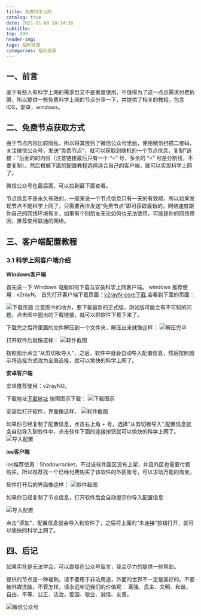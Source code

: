 ```yaml
---
title: 免费科学上网
catalog: true
date: 2021-01-08 10:14:38
subtitle:
top: 999
header-img:
tags: 福利资源
categories: 福利资源
---
```


## 一、前言

鉴于有些人有科学上网的需求但又不是重度使用，不值得为了这一点点需求付费折腾，所以提供一些免费科学上网的节点分享一下，并提供了相关的教程，包含 IOS，安卓，windows。

## 二、免费节点获取方式

由于节点内容比较隐私，所以将其放到了微信公众号里面，使用微信扫描二维码，关注微信公众号，发送"免费节点"，就可以获取到随机的一个节点信息，复制"链接："后面的的内容（注意链接最后只有一个 “=” 号，多余的 “=” 号是分割线，不要复制）。然后根据下面的配置教程选择适合自己的客户端，就可以实现科学上网了。

微信公众号在最后面，可以拉到最下面查看。

节点信息不是永久有效的，一般来说一个节点信息只有一天的有效期，所以如果发现节点不能科学上网了，只需要再次发送“免费节点”即可获取最新的，网络速度跟你自己的网络环境有关，如果有个别朋友无论如何也无法使用，可能是你的网络原因，推荐使用联通的网络。

## 三、客户端配置教程

### 3.1 科学上网客户端介绍

**Windows客户端**

首先说一下 Windows 电脑如何下载与安装科学上网客户端。
windows 推荐使用：v2rayN。
首先打开客户端下载页面：[v2rayN-core下载](https://github.com/2dust/v2rayN/releases),会看到下面的页面：

![下载页面](01.png)
注意图中的地方，要下载最新的正式版，测试版可能会有不可知的问题，点击图中圈出的下载链接，就可以把软件下载下来了。

下载完之后将里面的文件解压到一个文件夹，解压出来就像这样：
![解压完毕](02.png)

打开软件后就像这样：
![软件截图](03.png)

按照图示点击"从剪切板导入"，之后，软件中就会自动导入配置信息，然后按照图示将连接方式改为全局连接，就可以愉快的科学上网了。

**安卓客户端**

安卓推荐使用：v2rayNG。

下载地址[下载地址](https://github.com/2dust/v2rayNG/releases/tag/1.4.13)
按照图示下载：
![下载图示](11.png)

安装后打开软件，界面像这样，
![软件截图](08.png)

如果你已经复制了配置信息，点击右上角 + 号，选择"从剪切板导入",配置信息就会自动导入到软件中，点击软件下面的连接按钮就可以愉快的科学上网了。
![导入配置](09.png)



**ios客户端**

ios推荐使用：Shadowrocket，不过该软件国区没有上架，并且外区也需要付费购买，所以推荐找一个已经付费购买了该软件的外区账号，可以求助万能的淘宝。

软件打开后的界面像这样：
![软件截图](06.jpg)

如果你已经复制了节点信息，打开软件后会自动提示你导入配置信息：

![导入配置](07.jpg)

点击"添加"，配置信息就会导入到软件了，之后将上面的“未连接”按钮打开，就可以愉快的科学上网了。

## 四、后记

如果实在是无法学会，可以直接在公众号留言，我会尽力的提供一些帮助。

提供的节点是一种福利，请不要用于非法用途，外面的世界不一定是美好的。不要被外媒洗脑，不管怎样，请永远牢记我们的价值观：
富强、民主、文明、和谐，自由、平等、公正、法治，爱国、敬业、诚信、友善。

![微信公众号](10.png)

